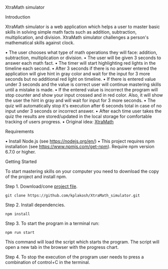 XtraMath simulator

Introduction

XtraMath simulator is a web application which helps a user to master basic skills in solving simple math facts such as addition, subtraction, multiplication, and division. XtraMath simulator challenges a person's mathematical skills against clock. 

• The user chooses what type of math operations they will face: addition, subtraction, multiplication or division.
• The user will be given 3 seconds to answer each math fact.
• The timer will start highlighting red lights in the timeline each second.
• After 3 seconds if there is no answer entered the application will give hint in gray color and wait for the input for 3 more seconds but no additional red light on timeline. 
• If there is entered value under 3 seconds and the value is correct user will continue mastering skills until a mistake is made.
• If the entered value is incorrect the program will stop counter and show your input crossed and in red color. Also, it will show the user the hint in gray and will wait for input for 3 more seconds. 
• The quiz will automatically stop it's execution after 6 seconds total in case of no input under 3 seconds or incorrect answer.
• After each time user takes the quiz the results are stored/updated in the local storage for comfortable tracking of users progress. 
• Original idea: <a href="https://xtramath.org/#/home/index">XtraMath</a>

Requirements

• Install Node.js (see https://nodejs.org/en/)
• This project requires npm installation (see https://www.npmjs.com/get-npm). Require npm version 6.7.0 or higher.

Getting Started

To start mastering skills on your computer you need to download the copy of the project and install npm. 

Step 1. Download/cone <a href="https://github.com/kplakosh/XtraMath_simulator.git"> project file</a>.
```
git clone https://github.com/kplakosh/XtraMath_simulator.git
```

Step 2. Install dependencies.
```
npm install
```

Step 3. To start the program in a terminal run: 
```
npm run start
```
This command will load the script which starts the program. The script will open a new tab in the browser with the progress chart.

Step 4. To stop the execution of the program user needs to press a combination of control+C in the terminal.